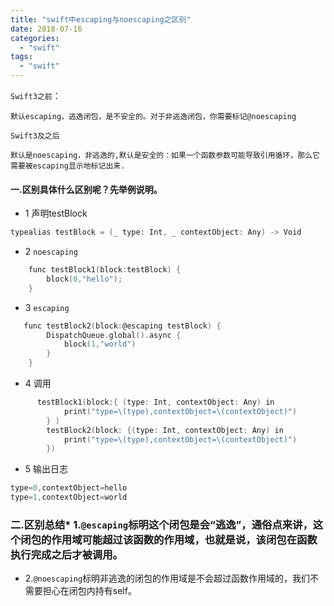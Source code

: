 ```yaml
---
title: "swift中escaping与noescaping之区别"
date: 2018-07-16
categories:
  - "swift"
tags:
  - "swift"
---
```

<!--more-->

`Swift3之前`：
	
	默认escaping，逃逸闭包，是不安全的。对于非逃逸闭包，你需要标记@noescaping

`Swift3及之后`

	默认是noescaping，非逃逸的,默认是安全的：如果一个函数参数可能导致引用循环，那么它需要被escaping显示地标记出来.

#### 一.区别具体什么区别呢？先举例说明。

* 1 声明testBlock

```objective-c
typealias testBlock = (_ type: Int, _ contextObject: Any) -> Void
```

* 2 `noescaping`

```objective-c
    func testBlock1(block:testBlock) {
        block(0,"hello");
    }
```

* 3 `escaping`

```objective-c
   func testBlock2(block:@escaping testBlock) {
        DispatchQueue.global().async {
            block(1,"world")
        }
    }
```

* 4 调用

```objective-c
      testBlock1(block:{ (type: Int, contextObject: Any) in
            print("type=\(type),contextObject=\(contextObject)")
        } )
        testBlock2(block: {(type: Int, contextObject: Any) in
            print("type=\(type),contextObject=\(contextObject)")
        })
```

* 5 输出日志

```objective-c
type=0,contextObject=hello
type=1,contextObject=world
```

### 二.区别总结* 1.`@escaping`标明这个闭包是会“逃逸”，通俗点来讲，这个闭包的作用域可能超过该函数的作用域，也就是说，该闭包在函数执行完成之后才被调用。

* 2.`@noescaping`标明非逃逸的闭包的作用域是不会超过函数作用域的，我们不需要担心在闭包内持有self。

